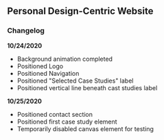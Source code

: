 ## Personal Design-Centric Website
### Changelog
**10/24/2020**
- Background animation completed
- Positioned Logo
- Positioned Navigation
- Positioned "Selected Case Studies" label
- Positioned vertical line beneath cast studies label<br>

**10/25/2020**
- Positioned contact section
- Positioned first case study element
- Temporarily disabled canvas element for testing
